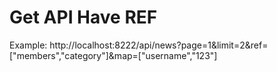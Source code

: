 # Get API Have REF
Example:
http://localhost:8222/api/news?page=1&limit=2&ref=["members","category"]&map=["username","123"]